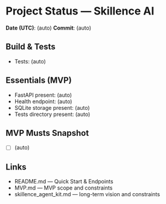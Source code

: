 # Project Status — Skillence AI

**Date (UTC)**: (auto)
**Commit**: (auto)

## Build & Tests
- Tests: (auto)

## Essentials (MVP)
- FastAPI present: (auto)
- Health endpoint: (auto)
- SQLite storage present: (auto)
- Tests directory present: (auto)

## MVP Musts Snapshot
- [ ] (auto)

## Links
- README.md — Quick Start & Endpoints
- MVP.md — MVP scope and constraints
- skillence_agent_kit.md — long-term vision and constraints
